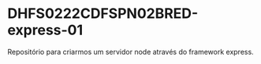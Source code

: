 # DHFS0222CDFSPN02BRED-express-01
Repositório para criarmos um servidor node através do framework express.
